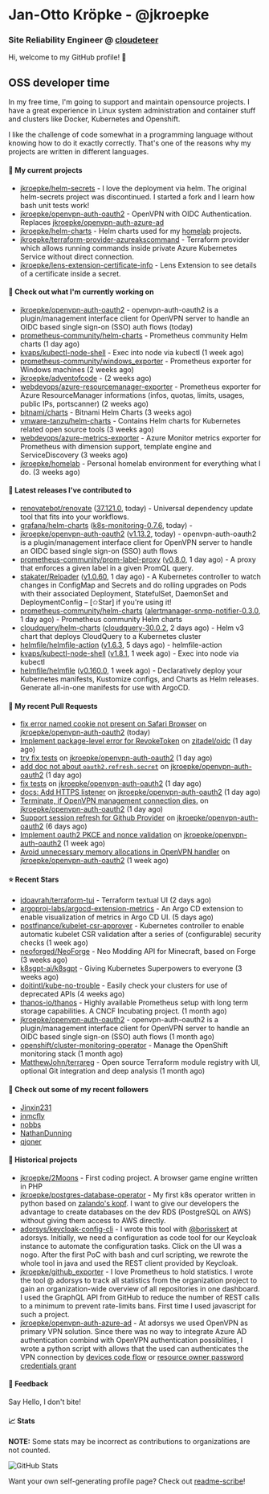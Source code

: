 # Jan-Otto Kröpke - @jkroepke
### Site Reliability Engineer @ [cloudeteer](https://cloudeteer.de/)

Hi, welcome to my GitHub profile! 👋

## OSS developer time
In my free time, I'm going to support and maintain opensource projects. I have a great experience in Linux system administration and container stuff and clusters like Docker, Kubernetes and Openshift.

I like the challenge of code somewhat in a programming language without knowing how to do it exactly correctly. That's one of the reasons why my projects are written in different languages.

#### 🌱 My current projects
- [jkroepke/helm-secrets](https://github.com/jkroepke/helm-secrets) - I love the deployment via helm. The original helm-secrets project was discontinued. I started a fork and I learn how bash unit tests work!
- [jkroepke/openvpn-auth-oauth2](https://github.com/jkroepke/openvpn-auth-oauth2) - OpenVPN with OIDC Authentication. Replaces  [jkroepke/openvpn-auth-azure-ad](https://github.com/jkroepke/openvpn-auth-azure-ad) 
- [jkroepke/helm-charts](https://github.com/jkroepke/helm-charts) - Helm charts used for my [homelab](https://github.com/jkroepke/homelab) projects.
- [jkroepke/terraform-provider-azureakscommand](https://github.com/jkroepke/terraform-provider-azureakscommand) - Terraform provider which allows running commands inside private Azure Kubernetes Service without direct connection.
- [jkroepke/lens-extension-certificate-info](https://github.com/jkroepke/lens-extension-certificate-info) - Lens Extension to see details of a certificate inside a secret.

#### 👷 Check out what I'm currently working on

- [jkroepke/openvpn-auth-oauth2](https://github.com/jkroepke/openvpn-auth-oauth2) - openvpn-auth-oauth2 is a plugin/management interface client for OpenVPN server to handle an OIDC based single sign-on (SSO) auth flows (today)
- [prometheus-community/helm-charts](https://github.com/prometheus-community/helm-charts) - Prometheus community Helm charts (1 day ago)
- [kvaps/kubectl-node-shell](https://github.com/kvaps/kubectl-node-shell) - Exec into node via kubectl (1 week ago)
- [prometheus-community/windows_exporter](https://github.com/prometheus-community/windows_exporter) - Prometheus exporter for Windows machines (2 weeks ago)
- [jkroepke/adventofcode](https://github.com/jkroepke/adventofcode) -  (2 weeks ago)
- [webdevops/azure-resourcemanager-exporter](https://github.com/webdevops/azure-resourcemanager-exporter) - Prometheus exporter for Azure ResourceManager informations (infos, quotas, limits, usages, public IPs, portscanner) (2 weeks ago)
- [bitnami/charts](https://github.com/bitnami/charts) - Bitnami Helm Charts (3 weeks ago)
- [vmware-tanzu/helm-charts](https://github.com/vmware-tanzu/helm-charts) - Contains Helm charts for Kubernetes related open source tools (3 weeks ago)
- [webdevops/azure-metrics-exporter](https://github.com/webdevops/azure-metrics-exporter) - Azure Monitor metrics exporter for Prometheus with dimension support, template engine and ServiceDiscovery (3 weeks ago)
- [jkroepke/homelab](https://github.com/jkroepke/homelab) - Personal homelab environment for everything what I do. (3 weeks ago)

#### 🔭 Latest releases I've contributed to

- [renovatebot/renovate](https://github.com/renovatebot/renovate) ([37.121.0](https://github.com/renovatebot/renovate/releases/tag/37.121.0), today) - Universal dependency update tool that fits into your workflows.
- [grafana/helm-charts](https://github.com/grafana/helm-charts) ([k8s-monitoring-0.7.6](https://github.com/grafana/helm-charts/releases/tag/k8s-monitoring-0.7.6), today) - 
- [jkroepke/openvpn-auth-oauth2](https://github.com/jkroepke/openvpn-auth-oauth2) ([v1.13.2](https://github.com/jkroepke/openvpn-auth-oauth2/releases/tag/v1.13.2), today) - openvpn-auth-oauth2 is a plugin/management interface client for OpenVPN server to handle an OIDC based single sign-on (SSO) auth flows
- [prometheus-community/prom-label-proxy](https://github.com/prometheus-community/prom-label-proxy) ([v0.8.0](https://github.com/prometheus-community/prom-label-proxy/releases/tag/v0.8.0), 1 day ago) - A proxy that enforces a given label in a given PromQL query.
- [stakater/Reloader](https://github.com/stakater/Reloader) ([v1.0.60](https://github.com/stakater/Reloader/releases/tag/v1.0.60), 1 day ago) - A Kubernetes controller to watch changes in ConfigMap and Secrets and do rolling upgrades on Pods with their associated Deployment, StatefulSet, DaemonSet and DeploymentConfig – [✩Star] if you&#39;re using it!
- [prometheus-community/helm-charts](https://github.com/prometheus-community/helm-charts) ([alertmanager-snmp-notifier-0.3.0](https://github.com/prometheus-community/helm-charts/releases/tag/alertmanager-snmp-notifier-0.3.0), 1 day ago) - Prometheus community Helm charts
- [cloudquery/helm-charts](https://github.com/cloudquery/helm-charts) ([cloudquery-30.0.2](https://github.com/cloudquery/helm-charts/releases/tag/cloudquery-30.0.2), 2 days ago) - Helm v3 chart that deploys CloudQuery to a Kubernetes cluster
- [helmfile/helmfile-action](https://github.com/helmfile/helmfile-action) ([v1.6.3](https://github.com/helmfile/helmfile-action/releases/tag/v1.6.3), 5 days ago) - helmfile-action
- [kvaps/kubectl-node-shell](https://github.com/kvaps/kubectl-node-shell) ([v1.8.1](https://github.com/kvaps/kubectl-node-shell/releases/tag/v1.8.1), 1 week ago) - Exec into node via kubectl
- [helmfile/helmfile](https://github.com/helmfile/helmfile) ([v0.160.0](https://github.com/helmfile/helmfile/releases/tag/v0.160.0), 1 week ago) - Declaratively deploy your Kubernetes manifests, Kustomize configs, and Charts as Helm releases. Generate all-in-one manifests for use with ArgoCD.

#### 🔨 My recent Pull Requests

- [fix error named cookie not present on Safari Browser](https://github.com/jkroepke/openvpn-auth-oauth2/pull/110) on [jkroepke/openvpn-auth-oauth2](https://github.com/jkroepke/openvpn-auth-oauth2) (today)
- [Implement package-level error for RevokeToken](https://github.com/zitadel/oidc/pull/508) on [zitadel/oidc](https://github.com/zitadel/oidc) (1 day ago)
- [try fix tests](https://github.com/jkroepke/openvpn-auth-oauth2/pull/109) on [jkroepke/openvpn-auth-oauth2](https://github.com/jkroepke/openvpn-auth-oauth2) (1 day ago)
- [add doc not about `oauth2.refresh.secret`](https://github.com/jkroepke/openvpn-auth-oauth2/pull/108) on [jkroepke/openvpn-auth-oauth2](https://github.com/jkroepke/openvpn-auth-oauth2) (1 day ago)
- [fix tests](https://github.com/jkroepke/openvpn-auth-oauth2/pull/106) on [jkroepke/openvpn-auth-oauth2](https://github.com/jkroepke/openvpn-auth-oauth2) (1 day ago)
- [docs: Add HTTPS listener](https://github.com/jkroepke/openvpn-auth-oauth2/pull/105) on [jkroepke/openvpn-auth-oauth2](https://github.com/jkroepke/openvpn-auth-oauth2) (1 day ago)
- [Terminate, if OpenVPN management connection dies.](https://github.com/jkroepke/openvpn-auth-oauth2/pull/104) on [jkroepke/openvpn-auth-oauth2](https://github.com/jkroepke/openvpn-auth-oauth2) (1 day ago)
- [Support session refresh for Github Provider](https://github.com/jkroepke/openvpn-auth-oauth2/pull/101) on [jkroepke/openvpn-auth-oauth2](https://github.com/jkroepke/openvpn-auth-oauth2) (6 days ago)
- [Implement oauth2 PKCE and nonce validation](https://github.com/jkroepke/openvpn-auth-oauth2/pull/99) on [jkroepke/openvpn-auth-oauth2](https://github.com/jkroepke/openvpn-auth-oauth2) (1 week ago)
- [Avoid unnecessary memory allocations in OpenVPN handler](https://github.com/jkroepke/openvpn-auth-oauth2/pull/98) on [jkroepke/openvpn-auth-oauth2](https://github.com/jkroepke/openvpn-auth-oauth2) (1 week ago)

#### ⭐ Recent Stars

- [idoavrah/terraform-tui](https://github.com/idoavrah/terraform-tui) - Terraform textual UI (2 days ago)
- [argoproj-labs/argocd-extension-metrics](https://github.com/argoproj-labs/argocd-extension-metrics) - An Argo CD extension to enable visualization of metrics in Argo CD UI. (5 days ago)
- [postfinance/kubelet-csr-approver](https://github.com/postfinance/kubelet-csr-approver) - Kubernetes controller to enable automatic kubelet CSR validation after a series of (configurable) security checks (1 week ago)
- [neoforged/NeoForge](https://github.com/neoforged/NeoForge) - Neo Modding API for Minecraft, based on Forge (3 weeks ago)
- [k8sgpt-ai/k8sgpt](https://github.com/k8sgpt-ai/k8sgpt) - Giving Kubernetes Superpowers to everyone (3 weeks ago)
- [doitintl/kube-no-trouble](https://github.com/doitintl/kube-no-trouble) - Easily check your clusters for use of deprecated APIs (4 weeks ago)
- [thanos-io/thanos](https://github.com/thanos-io/thanos) - Highly available Prometheus setup with long term storage capabilities. A CNCF Incubating project. (1 month ago)
- [jkroepke/openvpn-auth-oauth2](https://github.com/jkroepke/openvpn-auth-oauth2) - openvpn-auth-oauth2 is a plugin/management interface client for OpenVPN server to handle an OIDC based single sign-on (SSO) auth flows (1 month ago)
- [openshift/cluster-monitoring-operator](https://github.com/openshift/cluster-monitoring-operator) - Manage the OpenShift monitoring stack (1 month ago)
- [MatthewJohn/terrareg](https://github.com/MatthewJohn/terrareg) - Open source Terraform module registry with UI, optional Git integration and deep analysis (1 month ago)

#### 👯 Check out some of my recent followers

- [Jinxin231](https://github.com/Jinxin231)
- [jnmcfly](https://github.com/jnmcfly)
- [nobbs](https://github.com/nobbs)
- [NathanDunning](https://github.com/NathanDunning)
- [qjoner](https://github.com/qjoner)

#### 📜 Historical projects
- [jkroepke/2Moons](https://github.com/jkroepke/2Moons) - First coding project. A browser game engine written in PHP
- [jkroepke/postgres-database-operator](https://github.com/jkroepke/postgres-database-operator) - My first k8s operator written in python based on [zalando's kopf](https://github.com/zalando-incubator/kopf). I want to give our developers the advantage to create databases on the dev RDS (PostgreSQL on AWS) without giving them access to AWS directly.
- [adorsys/keycloak-config-cli](https://github.com/adorsys/keycloak-config-cli) - I wrote this tool with [@borisskert](https://github.com/borisskert) at adorsys. Initially, we need a configuration as code tool for our Keycloak instance to automate the configuration tasks. Click on the UI was a nogo. After the first PoC with bash and curl scripting, we rewrote the whole tool in java and used the REST client provided by Keycloak.
- [jkroepke/github_exporter](https://github.com/jkroepke/github_exporter) - I love Prometheus to hold statistics. I wrote the tool @ adorsys to track all statistics from the organization project to gain an organization-wide overview of all repositories in one dashboard. I used the GraphQL API from GitHub to reduce the number of REST calls to a minimum to prevent rate-limits bans. First time I used javascript for such a project.
- [jkroepke/openvpn-auth-azure-ad](https://github.com/jkroepke/openvpn-auth-azure-ad) - At adorsys we used OpenVPN as primary VPN solution. Since there was no way to integrate Azure AD authentication combind with OpenVPN authentication possiblities, I wrote a python script with allows that the used can authenticates the VPN connection by [devices code flow](https://docs.microsoft.com/en-us/azure/active-directory/develop/v2-oauth2-device-code) or [resource owner password credentials grant](https://docs.microsoft.com/en-us/azure/active-directory/develop/v2-oauth-ropc)

#### 💬 Feedback

Say Hello, I don't bite!

#### 📈 Stats

**NOTE:** Some stats may be incorrect as contributions to organizations
are not counted.

![GitHub Stats](https://github-readme-stats.vercel.app/api?username=jkroepke&count_private=false&theme=tokyonight&show_icons=true)

Want your own self-generating profile page? Check out [readme-scribe](https://github.com/muesli/readme-scribe)!
